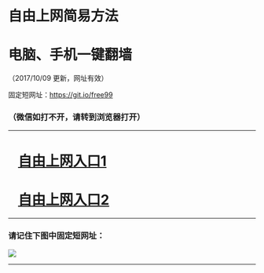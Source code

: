﻿# 自由上网简易方法

# 电脑、手机一键翻墙

（2017/10/09 更新，网址有效）

固定短网址：https://git.io/free99

### （微信如打不开，请转到浏览器打开）


***





# &nbsp;&nbsp; <a href="http://ft3017830132.fwq-tz-1001.info/fwqtz01.html?t=100900110779 " target="_blank">自由上网入口1</a>
# &nbsp;&nbsp; <a href="http://ft2667732207.fwq-tz-1002.info/fwqtz02.html?t=100900124250 " target="_blank">自由上网入口2</a>
***

### 请记住下图中固定短网址：

<img src="https://s3-us-west-2.amazonaws.com/fwq-1001/yjfq-20170905okok.png" /> 


***

